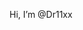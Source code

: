 Hi, I’m @Dr11xx

<!---
Dr11xx/Dr11xx is a ✨ special ✨ repository because its `README.md` (this file) appears on your GitHub profile.
You can click the Preview link to take a look at your changes.
--->
